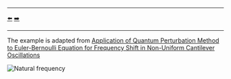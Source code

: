 ***
[⬅️](../049/README.md "Previous example")
[➡️](../051/README.md "Next example")
***

The example is adapted from [Application of Quantum Perturbation Method to Euler-Bernoulli Equation for Frequency Shift in Non-Uniform Cantilever Oscillations](http://dx.doi.org/10.2139/ssrn.4779171)

![Natural frequency](Natural_frequency.png)

